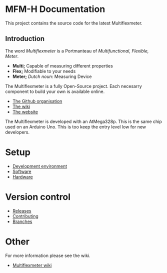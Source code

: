 # MFM-H Documentation

This project contains the source code for the latest Multiflexmeter.

## Introduction

The word *Multiflexmeter* is a Portmanteau of *Multifunctional, Flexible, Meter*.

- **Multi;** Capable of measuring different properties
- **Flex;** Modifiable to your needs
- **Meter;** *Dutch noun*: Measuring Device

The Multiflexmeter is a fully Open-Source project. Each necesarry component to build your own is available online.

- [The Github organisation](https://github.com/Multiflexmeter)
- [The wiki](https://wiki.multiflexmeter.net)
- [The website](https://multiflexmeter.nl)

The Multiflexmeter is developed with an AtMega328p. This is the same chip used on an Arduino Uno. This is too keep the entry level low for new developers.

# Setup

- [Development environment](setup/development.md)
- [Software](setup/software.md)
- [Hardware](setup/hardware.md)

# Version control

- [Releases](version_control/releases.md)
- [Contributing](version_control/contributing.md)
- [Branches](version_control/branches.md)

# Other

For more information please see the wiki.

- [Multiflexmeter wiki](https://wiki.multiflexmeter.net/)